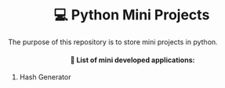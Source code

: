 # <center>:computer: Python Mini Projects </center>



The purpose of this repository is to store mini projects in python.



#### <center>​ :pencil: List of  mini developed applications:</center>

1. Hash Generator









